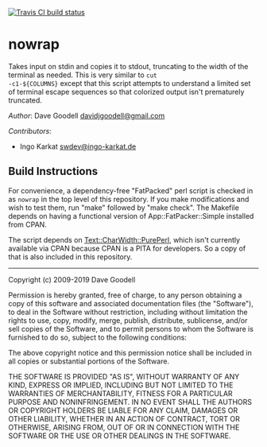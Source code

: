 [![Travis CI build status](https://travis-ci.org/goodell/nowrap.svg?branch=master)](https://travis-ci.org/goodell/nowrap)

# nowrap

Takes input on stdin and copies it to stdout, truncating to the width of the
terminal as needed. This is very similar to <code>cut -c1-${COLUMNS}</code>
except that this script attempts to understand a limited set of terminal escape
sequences so that colorized output isn't prematurely truncated.

*Author*: Dave Goodell <davidjgoodell@gmail.com>

*Contributors*:
- Ingo Karkat <swdev@ingo-karkat.de>

## Build Instructions

For convenience, a dependency-free "FatPacked" perl script is checked in as
`nowrap` in the top level of this repository.  If you make modifications and
wish to test them, run "make" followed by "make check".  The Makefile depends
on having a functional version of App::FatPacker::Simple installed from CPAN.

The script depends on [Text::CharWidth::PurePerl](https://github.com/goodell/text-charwidth-pureperl),
which isn't currently available via CPAN because CPAN is a PITA for
developers.  So a copy of that is also included in this repository.

-----------------------------------------------------------------------
Copyright (c) 2009-2019 Dave Goodell

Permission is hereby granted, free of charge, to any person
obtaining a copy of this software and associated documentation
files (the "Software"), to deal in the Software without
restriction, including without limitation the rights to use,
copy, modify, merge, publish, distribute, sublicense, and/or sell
copies of the Software, and to permit persons to whom the
Software is furnished to do so, subject to the following
conditions:

The above copyright notice and this permission notice shall be
included in all copies or substantial portions of the Software.

THE SOFTWARE IS PROVIDED "AS IS", WITHOUT WARRANTY OF ANY KIND,
EXPRESS OR IMPLIED, INCLUDING BUT NOT LIMITED TO THE WARRANTIES
OF MERCHANTABILITY, FITNESS FOR A PARTICULAR PURPOSE AND
NONINFRINGEMENT. IN NO EVENT SHALL THE AUTHORS OR COPYRIGHT
HOLDERS BE LIABLE FOR ANY CLAIM, DAMAGES OR OTHER LIABILITY,
WHETHER IN AN ACTION OF CONTRACT, TORT OR OTHERWISE, ARISING
FROM, OUT OF OR IN CONNECTION WITH THE SOFTWARE OR THE USE OR
OTHER DEALINGS IN THE SOFTWARE.
